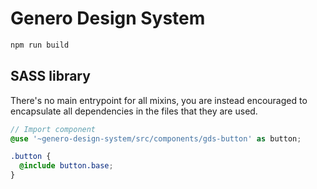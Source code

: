 # Genero Design System

```sh
npm run build
```

## SASS library

There's no main entrypoint for all mixins, you are instead encouraged to encapsulate all dependencies in the files that they are used.

```scss
// Import component
@use '~genero-design-system/src/components/gds-button' as button;

.button {
  @include button.base;
}
```
